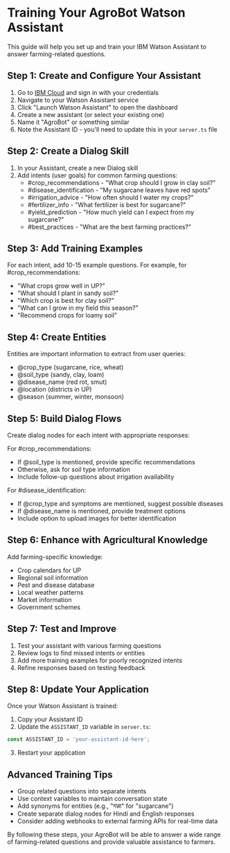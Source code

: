 # Training Your AgroBot Watson Assistant

This guide will help you set up and train your IBM Watson Assistant to answer farming-related questions.

## Step 1: Create and Configure Your Assistant

1. Go to [IBM Cloud](https://cloud.ibm.com/) and sign in with your credentials
2. Navigate to your Watson Assistant service
3. Click "Launch Watson Assistant" to open the dashboard
4. Create a new assistant (or select your existing one)
5. Name it "AgroBot" or something similar
6. Note the Assistant ID - you'll need to update this in your `server.ts` file

## Step 2: Create a Dialog Skill

1. In your Assistant, create a new Dialog skill
2. Add intents (user goals) for common farming questions:
   - #crop_recommendations - "What crop should I grow in clay soil?"
   - #disease_identification - "My sugarcane leaves have red spots"
   - #irrigation_advice - "How often should I water my crops?"
   - #fertilizer_info - "What fertilizer is best for sugarcane?"
   - #yield_prediction - "How much yield can I expect from my sugarcane?"
   - #best_practices - "What are the best farming practices?"

## Step 3: Add Training Examples

For each intent, add 10-15 example questions. For example, for #crop_recommendations:
- "What crops grow well in UP?"
- "What should I plant in sandy soil?"
- "Which crop is best for clay soil?"
- "What can I grow in my field this season?"
- "Recommend crops for loamy soil"

## Step 4: Create Entities

Entities are important information to extract from user queries:
- @crop_type (sugarcane, rice, wheat)
- @soil_type (sandy, clay, loam)
- @disease_name (red rot, smut)
- @location (districts in UP)
- @season (summer, winter, monsoon)

## Step 5: Build Dialog Flows

Create dialog nodes for each intent with appropriate responses:

For #crop_recommendations:
- If @soil_type is mentioned, provide specific recommendations
- Otherwise, ask for soil type information
- Include follow-up questions about irrigation availability

For #disease_identification:
- If @crop_type and symptoms are mentioned, suggest possible diseases
- If @disease_name is mentioned, provide treatment options
- Include option to upload images for better identification

## Step 6: Enhance with Agricultural Knowledge

Add farming-specific knowledge:
- Crop calendars for UP
- Regional soil information
- Pest and disease database
- Local weather patterns
- Market information
- Government schemes

## Step 7: Test and Improve

1. Test your assistant with various farming questions
2. Review logs to find missed intents or entities
3. Add more training examples for poorly recognized intents
4. Refine responses based on testing feedback

## Step 8: Update Your Application

Once your Watson Assistant is trained:
1. Copy your Assistant ID
2. Update the `ASSISTANT_ID` variable in `server.ts`:
```javascript
const ASSISTANT_ID = 'your-assistant-id-here';
```
3. Restart your application

## Advanced Training Tips

- Group related questions into separate intents
- Use context variables to maintain conversation state
- Add synonyms for entities (e.g., "गन्ना" for "sugarcane")
- Create separate dialog nodes for Hindi and English responses
- Consider adding webhooks to external farming APIs for real-time data

By following these steps, your AgroBot will be able to answer a wide range of farming-related questions and provide valuable assistance to farmers. 